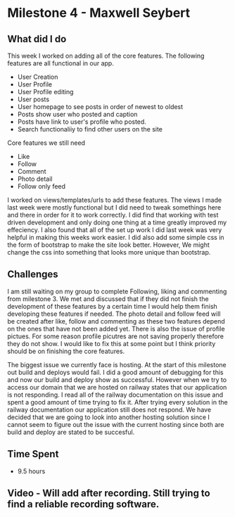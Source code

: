 # Milestone 4 - Maxwell Seybert
## What did I do
This week I worked on adding all of the core features. The following features are all functional in our app. 


- User Creation
- User Profile
- User Profile editing
- User posts
- User homepage to see posts in order of newest to oldest
- Posts show user who posted and caption
- Posts have link to user's profile who posted. 
- Search functionaliiy to find other users on the site


Core features we still need


- Like
- Follow
- Comment
- Photo detail
- Follow only feed


I worked on views/templates/urls to add these features. The views I made last week were mostly functional but I did need to tweak somethings here and there in order for it to work correctly. I did find that working with test driven development and only doing one thing at a time greatly improved my effeciency. I also found that all of the set up work I did last week was very helpful in making this weeks work easier. I did also add some simple css in the form of bootstrap to make the site look better. However, We might change the css into something that looks more unique than bootstrap. 
## Challenges
I am still waiting on my group to complete Following, liking and commenting from milestone 3. We met and discussed that if they did not finish the development of these features by a certain time I would help them finish developing these features if needed. The photo detail and follow feed will be created after like, follow and commenting as these two features depend on the ones that have not been added yet. There is also the issue of profile pictues. For some reason profile picutres are not saving properly therefore they do not show. I would like to fix this at some point but I think priority should be on finishing the core features. 


The biggest issue we currently face is hosting. At the start of this milestone out build and deploys would fail. I did a good amount of debugging for this and now our build and deploy show as successful. However when we try to access our domain that we are hosted on railway states that our application is not responding. I read all of the railway documentation on this issue and spent a good amount of time trying to fix it. After trying every solution in the railway documentation our application still does not respond. We have decided that we are going to look into another hosting solution since I cannot seem to figure out the issue with the current hosting since both are build and deploy are stated to be succesful.

## Time Spent
- 9.5 hours

## Video - Will add after recording. Still trying to find a reliable recording software. 